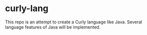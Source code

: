 # curly-lang

This repo is an attempt to create a Curly language like Java. Several language features of Java will be implemented.
